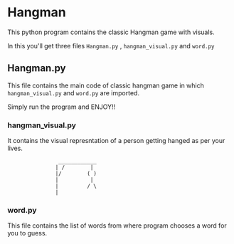 # Hangman
This python program contains the classic Hangman game with visuals.

In this you'll get three files `Hangman.py` , `hangman_visual.py` and `word.py`

## Hangman.py
This file contains the main code of classic hangman game in which `hangman_visual.py` and `word.py` are imported.

Simply run the program and ENJOY!!

### hangman_visual.py
It contains the visual represntation of a person getting hanged as per your lives.

```
                ____________
               | /        | 
               |/        ( )
               |          |
               |         / \
               |
```

### word.py
This file contains the list of words from where program chooses a word for you to guess.
